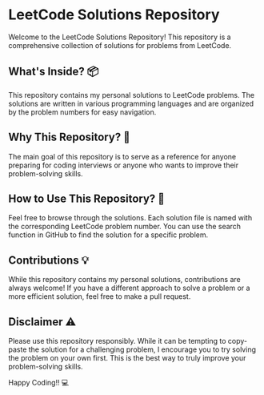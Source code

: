 # LeetCode Solutions Repository

Welcome to the LeetCode Solutions Repository! This repository is a comprehensive collection of solutions for problems from LeetCode. 

## What's Inside? 📦

This repository contains my personal solutions to LeetCode problems. The solutions are written in various programming languages and are organized by the problem numbers for easy navigation.

## Why This Repository? 🚀

The main goal of this repository is to serve as a reference for anyone preparing for coding interviews or anyone who wants to improve their problem-solving skills. 

## How to Use This Repository? 🧐

Feel free to browse through the solutions. Each solution file is named with the corresponding LeetCode problem number. You can use the search function in GitHub to find the solution for a specific problem.

## Contributions 💡

While this repository contains my personal solutions, contributions are always welcome! If you have a different approach to solve a problem or a more efficient solution, feel free to make a pull request.

## Disclaimer ⚠️

Please use this repository responsibly. While it can be tempting to copy-paste the solution for a challenging problem, I encourage you to try solving the problem on your own first. This is the best way to truly improve your problem-solving skills.

Happy Coding!! 💻

